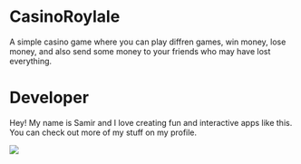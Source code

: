 ﻿# CasinoRoylale
A simple casino game where you can play diffren games, win money, lose money, and also send some money to your friends who may have lost everything.

# Developer
Hey! My name is Samir and I love creating fun and interactive apps like this. You can check out more of my stuff on my profile.

![](https://komarev.com/ghpvc/?username=CasinoRoyale&color=dc143c&label=CasinoRoyaleViews)
